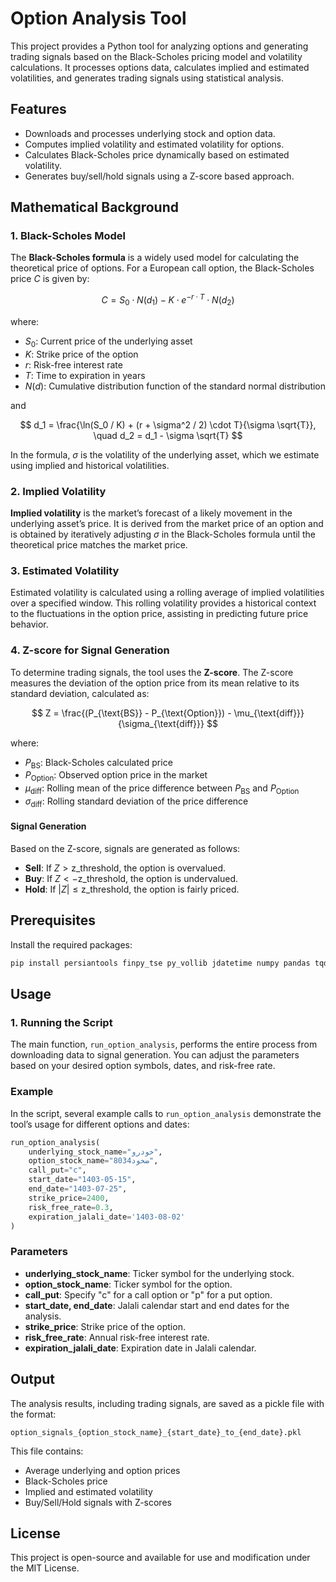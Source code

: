 
# Option Analysis Tool

This project provides a Python tool for analyzing options and generating trading signals based on the Black-Scholes pricing model and volatility calculations. It processes options data, calculates implied and estimated volatilities, and generates trading signals using statistical analysis.

## Features

- Downloads and processes underlying stock and option data.
- Computes implied volatility and estimated volatility for options.
- Calculates Black-Scholes price dynamically based on estimated volatility.
- Generates buy/sell/hold signals using a Z-score based approach.

## Mathematical Background

### 1. Black-Scholes Model

The **Black-Scholes formula** is a widely used model for calculating the theoretical price of options. For a European call option, the Black-Scholes price $C$ is given by:

$$
C = S_0 \cdot N(d_1) - K \cdot e^{-r \cdot T} \cdot N(d_2)
$$

where:

- $S_0$: Current price of the underlying asset
- $K$: Strike price of the option
- $r$: Risk-free interest rate
- $T$: Time to expiration in years
- $N(d)$: Cumulative distribution function of the standard normal distribution

and

$$
d_1 = \frac{\ln(S_0 / K) + (r + \sigma^2 / 2) \cdot T}{\sigma \sqrt{T}}, \quad d_2 = d_1 - \sigma \sqrt{T}
$$

In the formula, $\sigma$ is the volatility of the underlying asset, which we estimate using implied and historical volatilities.

### 2. Implied Volatility

**Implied volatility** is the market’s forecast of a likely movement in the underlying asset’s price. It is derived from the market price of an option and is obtained by iteratively adjusting $\sigma$ in the Black-Scholes formula until the theoretical price matches the market price.

### 3. Estimated Volatility

Estimated volatility is calculated using a rolling average of implied volatilities over a specified window. This rolling volatility provides a historical context to the fluctuations in the option price, assisting in predicting future price behavior.

### 4. Z-score for Signal Generation

To determine trading signals, the tool uses the **Z-score**. The Z-score measures the deviation of the option price from its mean relative to its standard deviation, calculated as:

$$
Z = \frac{(P_{\text{BS}} - P_{\text{Option}}) - \mu_{\text{diff}}}{\sigma_{\text{diff}}}
$$

where:

- $P_{\text{BS}}$: Black-Scholes calculated price
- $P_{\text{Option}}$: Observed option price in the market
- $\mu_{\text{diff}}$: Rolling mean of the price difference between $P_{\text{BS}}$ and $P_{\text{Option}}$
- $\sigma_{\text{diff}}$: Rolling standard deviation of the price difference

#### Signal Generation

Based on the Z-score, signals are generated as follows:

- **Sell**: If $Z > \text{z_threshold}$, the option is overvalued.
- **Buy**: If $Z < -\text{z_threshold}$, the option is undervalued.
- **Hold**: If $|Z| \leq \text{z_threshold}$, the option is fairly priced.

## Prerequisites

Install the required packages:

```bash
pip install persiantools finpy_tse py_vollib jdatetime numpy pandas tqdm
```

## Usage

### 1. Running the Script

The main function, `run_option_analysis`, performs the entire process from downloading data to signal generation. You can adjust the parameters based on your desired option symbols, dates, and risk-free rate.

### Example

In the script, several example calls to `run_option_analysis` demonstrate the tool’s usage for different options and dates:

```python
run_option_analysis(
    underlying_stock_name="خودرو",
    option_stock_name="ضخود8034",
    call_put="c",
    start_date="1403-05-15",
    end_date="1403-07-25",
    strike_price=2400,
    risk_free_rate=0.3,
    expiration_jalali_date='1403-08-02'
)
```

### Parameters

- **underlying_stock_name**: Ticker symbol for the underlying stock.
- **option_stock_name**: Ticker symbol for the option.
- **call_put**: Specify "c" for a call option or "p" for a put option.
- **start_date, end_date**: Jalali calendar start and end dates for the analysis.
- **strike_price**: Strike price of the option.
- **risk_free_rate**: Annual risk-free interest rate.
- **expiration_jalali_date**: Expiration date in Jalali calendar.

## Output

The analysis results, including trading signals, are saved as a pickle file with the format:

```
option_signals_{option_stock_name}_{start_date}_to_{end_date}.pkl
```

This file contains:
- Average underlying and option prices
- Black-Scholes price
- Implied and estimated volatility
- Buy/Sell/Hold signals with Z-scores

## License

This project is open-source and available for use and modification under the MIT License.
